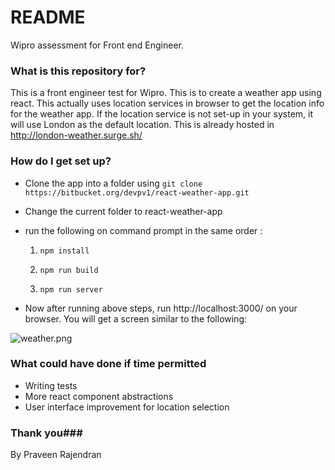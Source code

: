 # README #

Wipro assessment for Front end Engineer.

### What is this repository for? ###

This is a front engineer test for Wipro. This is to create a weather app using react. This actually uses location services in browser to get the location info for the weather app. If the location service is not set-up in your system, it will use London as the default location. This is already hosted in http://london-weather.surge.sh/

### How do I get set up? ###

* Clone the app into a folder using `git clone https://bitbucket.org/devpv1/react-weather-app.git`
* Change the current folder to react-weather-app
* run the following on command prompt in the same order :

  1) `npm install` 

  2) `npm run build` 

  3) `npm run server` 

* Now after running above steps, run http://localhost:3000/ on your browser. You will get a screen similar to the following:


![weather.png](https://bitbucket.org/repo/k8j59K/images/2589327555-weather.png)


### What could have done if time permitted ###

* Writing tests
* More react component abstractions
* User interface improvement for location selection


### Thank you###

By Praveen Rajendran